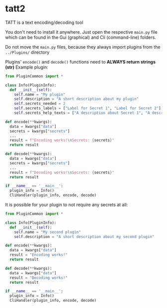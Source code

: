 # tatt2
TATT is a text encoding/decoding tool

You don't need to install it anywhere.
Just open the respective `main.py` file which can be
found in the Gui (graphical) and Cli (command-line) folders.

Do not move the `main.py` files, because they always import
plugins from the `../Plugins/` directory

Plugins' `encode()` and `decode()` functions need to **ALWAYS return strings (str)**
Example plugin:

```py
from PluginCommon import *

class Info(PluginInfo):
  def __init__(self):
    self.name = "My plugin"
    self.description = "A short description about my plugin"
    self.secrets_needed = 2
    self.secrets_labels = ["Label for Secret 1", "Label for Secret 2"]
    self.secrets_help_texts = ["A description about Secret 1", "A description about Secret 2"]

def encode(**kwargs):
  data = kwargs["data"]
  secrets = kwargs["secrets"]
  ...
  result = f"Encoding works!\nSecrets: {secrets}"
  return result

def decode(**kwargs):
  data = kwargs["data"]
  secrets = kwargs["secrets"]
  ...
  result = f"Decoding works!\nSecrets: {secrets}"
  return result

if __name__ == '__main__':
  plugin_info = Info()
  CliHandler(plugin_info, encode, decode)
```

It is possible for your plugin to not require any secrets at all:
```py
from PluginCommon import *

class Info(PluginInfo):
  def __init__(self):
    self.name = "My second plugin"
    self.description = "A short description about my second plugin"

def encode(**kwargs):
  data = kwargs["data"]
  result = "Encoding works!"
  return result

def decode(**kwargs):
  data = kwargs["data"]
  result = "Decoding works!"
  return result

if __name__ == '__main__':
  plugin_info = Info()
  CliHandler(plugin_info, encode, decode)
```
